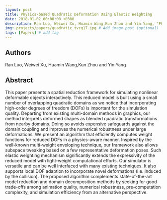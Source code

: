 ```yaml
---
layout: post
title: Physics-based Quadratic Deformation Using Elastic Weighting
date: 2018-01-02 00:00:00 +0300
description: Ran Luo, Weiwei Xu, Huamin Wang,Kun Zhou and Yin Yang, "Physics-based Quadratic Deformation Using Elastic Weighting", to appear in IEEE Transactions on Visualization and Computer Graphics, 2018. # Add post description (optional)
img: projects/papers/quadratic_tvcg17.jpg # Add image post (optional)
tags: [Papers] # add tag
---
```


## Authors

Ran Luo, Weiwei Xu, Huamin Wang,Kun Zhou and Yin Yang

## Abstract

This paper presents a spatial reduction framework for simulating nonlinear deformable objects interactively. This reduced model is built using a small number of overlapping quadratic domains as we notice that incorporating high-order degrees of freedom (DOFs) is important for the simulation quality. Departing from existing multi-domain methods in graphics, our method interprets deformed shapes as blended quadratic transformations from nearby domains. Doing so avoids expensive safeguards against the domain coupling and improves the numerical robustness under large deformations. We present an algorithm that efficiently computes weight functions for reduced DOFs in a physics-aware manner. Inspired by the well-known multi-weight enveloping technique, our framework also allows subspace tweaking based on a few representative deformation poses. Such elastic weighting mechanism significantly extends the expressivity of the reduced model with light-weight computational efforts. Our simulator is versatile and can be well interfaced with many existing techniques. It also supports local DOF adaption to incorporate novel deformations (i.e. induced by the collision). The proposed algorithm complements state-of-the-art model reduction and domain decomposition methods by seeking for good trade-offs among animation quality, numerical robustness, pre-computation complexity, and simulation efficiency from an alternative perspective.